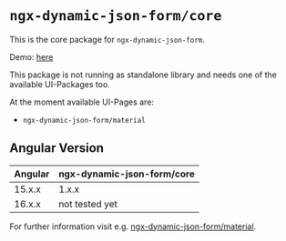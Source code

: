 # `ngx-dynamic-json-form/core`

This is the core package for `ngx-dynamic-json-form`.

Demo: [here](https://digisolu.github.io/ngx-dynamic-json-form/?path=/docs/examples-and-guides-registration-form--documentation)

This package is not running as standalone library and needs one of the available UI-Packages too.

At the moment available UI-Pages are:

- `ngx-dynamic-json-form/material`

## Angular Version

<table width="100%">
  <thead>
    <tr>
      <th align="left">Angular</th>
      <th align="left">ngx-dynamic-json-form/core</th>
    </tr>
  </thead>
  <tbody>
    <tr>
      <td>15.x.x</td>
      <td>1.x.x</td>
    </tr>
    <tr>
      <td>16.x.x</td>
      <td>not tested yet</td>
    </tr>
  </tbody>
</table>

For further information visit e.g. [ngx-dynamic-json-form/material](https://digisolu.github.io/ngx-dynamic-json-form/).
